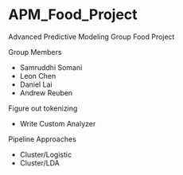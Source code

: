 # APM_Food_Project
Advanced Predictive Modeling Group Food Project

Group Members
 - Samruddhi Somani
 - Leon Chen
 - Daniel Lai
 - Andrew Reuben

Figure out tokenizing
- Write Custom Analyzer

Pipeline Approaches
- Cluster/Logistic
- Cluster/LDA



